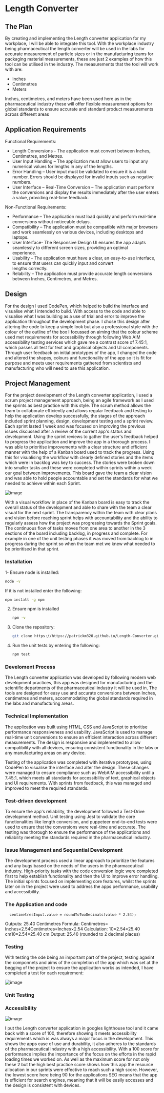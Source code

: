 # Length Converter


## The Plan
By creating and implementing the Length converter application for my workplace, I will be able to integrate this tool. With the workplace industry being pharmaceutical the length converter will be used in the labs for accurate measurement of particle sizes or in the manufacturing teams for packaging material measurements, these are just 2 examples of how this tool can be utilised in the industry. The measurements that the tool will work with are:
* Inches
* Centimetres 
* Meters
  
Inches, centimetres, and meters have been used here as in the pharmaceutical industry these will offer flexible measurement options for global standards to ensure accurate and standard product measurements across different areas

## Application Requirements 

Functional Requirements:

*  Length Conversions – The application must convert between Inches, Centimetres, and Metres.
*  User Input Handling – The application must allow users to input any numerical values for lengths in any of the lengths.
*  Error Handling – User input must be validated to ensure it is a valid number. Errors should be displayed for invalid inputs such       as negative numbers.
*  User Interface – Real-Time Conversion – The application must perform the conversions and display the results immediately after the 
   user enters a value, providing real-time feedback.

Non-Functional Requirements:

*  Performance – The application must load quickly and perform real-time conversions without noticeable delays.
*  Compatibility – The application must be compatible with major browsers and work seamlessly on various devices, including desktops       and laptops.
*  User Interface- The Responsive Design UI ensures the app adapts seamlessly to different screen sizes, providing an optimal         
    experience.
*   Usability – The application must have a clear, an easy-to-use interface, to ensure that users can quickly input and convert     
    lengths correctly.
*   Relability – The application must provide accurate length conversions between Inches, Centimetres, and Metres.

## Design
For the design I used CodePen, which helped to build the interface and visualise what I intended to build. With access to the code and able to visualise what I was building as a use of trial and error to improve the application throughout the  development phase. I chose this design after altering the code to keep a simple look but also a professional style with the colour of the outline of the box  I focussed on aiming that the colour scheme used met requirements for accessibility through following Web AIM accessibility testing services which gave me a contrast score of 7.45:1, which passes all test for text and graphical objects and UI components. Through user feedback on initial prototypes of the app, I changed the code and altered the shapes, colours and functionality of the app so it is fit for purpose and meets user requirements gathered from scientists and manufacturing who will need to use this application.

## Project Management 

For the project development of the Length converter application, I used a scrum project management approach, being an agile framework as I used the sprints as best practice with this style. The scrum method allows the team to collaborate efficiently and allows regular feedback and testing to help the application develop successfully, the stages of the approach included sprint planning, design, development testing and a sprint review. 
Each sprint lasted 1 week and was focused on improving the previous issues discussed after a review of the current app's status and development. Using the sprint reviews to gather the user's feedback helped to progress the application and improve the app in a thorough process. I was able to prioritise improvements with a clear structure and efficient manner with the help of a Kanban board used to track the progress. Using this for visualising the workflow with clearly defined stories and the items which were in backlog was key to success. The stories were broken down into smaller tasks and these were completed within sprints within a week our goal between improvements. This board gave the team a clear vision and was able to hold people accountable and set the standards for what we needed to achieve within each Sprint.

![image](https://github.com/user-attachments/assets/98c3d8ff-464e-47c1-8c05-2dfdb5e5b3da)


With a visual workflow in place of the Kanban board is easy to track the overall status of the development and able to share with the team a clear visual for the next sprint. The transparency within the team with clear plans and vision before reaching sprint helps with accountability and the ability to regularly assess how the project was progressing towards the Sprint goals. The continuous flow of tasks moves from one area to another in the 3 sections of the board including backlog, in progress and complete. For example in one of the unit testing phases it was moved from backlog to in progress during the sprint so when the team met we knew what needed to be prioritised in that sprint. 

### Installation
1- Ensure node is installed:

   ```sh
   node -v
   ```
If it is not installed enter the following:

   ```sh
   npm install -g npm
   ```

2. Ensure npm is installed

   ```sh
   npm -v
   ```

3. Clone the repository:

   ```sh
   git clone https://https://patrickm320.github.io/Length-Converter.git
   ```
   
4. Run the unit tests by entering the following:

   ```sh
   npm test
   ```

### Develoment Process
The Length converter application was developed by following modern web development practices, this app was designed for manufacturing and the scientific departments of the pharmaceutical industry it will be used in, The tools are designed for easy use and accurate conversions between Inches, centimetres and meters, accommodating the global standards required in the labs and manufacturing areas.

### Technical Implementation
The application was built using HTML, CSS and JavaScript to prioritise performance responsiveness and usability. JavaScript is used to manage real-time unit conversions to ensure an efficient interaction across different measurements. The design is responsive and implemented to allow compatibility with all devices, ensuring consistent functionality in the labs or any manufacturing areas on any device.

Testing of the application was completed with iterative prototypes, using CodePen to visualise the interface and alter the design. These changes were managed to ensure compliance such as WebAIM accessibility until a 7.45;1, which meets all standards for accessibility of text, graphical objects and UI requirements.  With sprints from feedback, this was managed and improved to meet the required standards. 

### Test-driven development 
To ensure the app's reliability, the development followed a Test-Drive development method. Unit testing using Jest to validate the core functionalities like length conversion, and puppeteer end-to-end tests were used to ensure that the conversions were real-time and accurate. The testing was thorough to ensure the performance of the applications and reliability meeting the standards required in the pharmaceutical industry. 

### Issue Management and Sequential Development
The development process used a linear approach to prioritize the features and any bugs based on the needs of the users in the pharmaceutical industry. High-priority tasks with the code conversion logic were completed first to help establish functionality and then the UI to improve error handling. The initial sprints focused on implementing core features, whilst the sprints later on in the project were used to address the apps performance, usability and accessibility.  

### The Application and code
```
  centimetresInput.value = roundToTwoDecimals(value * 2.54);
```
Outputs: 25.40 Centimetres
Formula: Centimetres= Inches×2.54Centimetres=Inches×2.54
Calculation: 10×2.54=25.40 cm10×2.54=25.40 cm
Output: 25.40 (rounded to 2 decimal places)













### Testing

With testing the ode being an important part of the project, testing agasint the componnets and aims of the completion of the app which was set at the begging of the project to ensure the application works as intended, I have completed a test for each requirement:

 ![image](https://github.com/user-attachments/assets/b3073c76-1e32-4f73-a323-de35ce6a4d01)


 ### Unit Testing







### Accessibility 


![image](https://github.com/user-attachments/assets/6c119889-5b35-4ebf-85c3-3f05caaca539)

I put the Length converter application in googles lighthouse tool and it came back with a  score of 100, therefore showing it meets accessibility requirements which is was always a major focus in the development. This shows the apps ease of use and durability, it also adheres to the standards of the pharmaceutical industry with a high accessibility. With a 100 score for performance implies the importance of the focus on the efforts in the rapid loading times we worked on. As well as the maximum score for not only these 2 but the high best practice score shows how this app the resource allocation in our sprints were effective to reach such a high score. However, the lowest score here being 90 for the applications SEO means that the app is efficient for search engines, meaning that it will be easily accesses and the design is consistent with devices. 
























